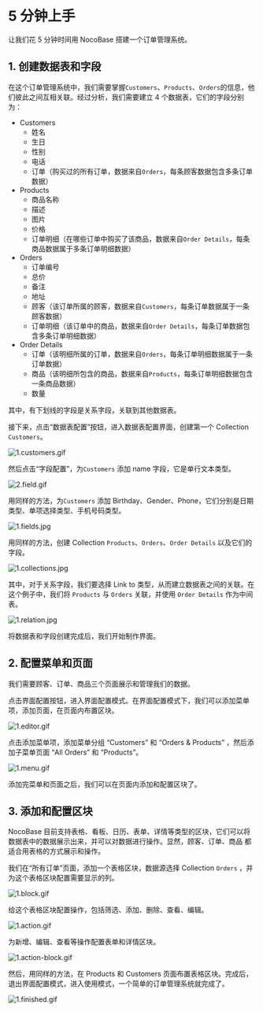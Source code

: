 # 5 分钟上手

让我们花 5 分钟时间用 NocoBase 搭建一个订单管理系统。

## 1. 创建数据表和字段

在这个订单管理系统中，我们需要掌握`Customers`、`Products`、`Orders`的信息，他们彼此之间互相关联。经过分析，我们需要建立 4 个数据表，它们的字段分别为：

- Customers
    - 姓名
    - 生日
    - 性别
    - 电话
    - 订单（购买过的所有订单，数据来自`Orders`，每条顾客数据包含多条订单数据）
- Products
    - 商品名称
    - 描述
    - 图片
    - 价格
    - 订单明细（在哪些订单中购买了该商品，数据来自`Order Details`，每条商品数据属于多条订单明细数据）
- Orders
    - 订单编号
    - 总价
    - 备注
    - 地址
    - 顾客（该订单所属的顾客，数据来自`Customers`，每条订单数据属于一条顾客数据）
    - 订单明细（该订单中的商品，数据来自`Order Details`，每条订单数据包含多条订单明细数据）
- Order Details
    - 订单（该明细所属的订单，数据来自`Orders`，每条订单明细数据属于一条订单数据）
    - 商品（该明细所包含的商品，数据来自`Products`，每条订单明细数据包含一条商品数据）
    - 数量

其中，有下划线的字段是关系字段，关联到其他数据表。

接下来，点击“数据表配置”按钮，进入数据表配置界面，创建第一个 Collection `Customers`。

![1.customers.gif](./5-minutes-to-get-started/1.customers.gif)

然后点击“字段配置”，为`Customers` 添加 name 字段，它是单行文本类型。

![2.field.gif](./5-minutes-to-get-started/2.field.gif)

用同样的方法，为`Customers` 添加 Birthday、Gender、Phone，它们分别是日期类型、单项选择类型、手机号码类型。

![1.fields.jpg](./5-minutes-to-get-started/1.fields.jpg)

用同样的方法，创建 Collection `Products`、`Orders`、`Order Details` 以及它们的字段。

![1.collections.jpg](./5-minutes-to-get-started/1.collections.jpg)

 

其中，对于关系字段，我们要选择 Link to 类型，从而建立数据表之间的关联。在这个例子中，我们将 `Products` 与 `Orders` 关联，并使用 `Order Details` 作为中间表。

![1.relation.jpg](./5-minutes-to-get-started/1.relation.jpg)

将数据表和字段创建完成后，我们开始制作界面。

## 2. 配置菜单和页面

我们需要顾客、订单、商品三个页面展示和管理我们的数据。

点击界面配置按钮，进入界面配置模式。在界面配置模式下，我们可以添加菜单项，添加页面，在页面内布置区块。

![1.editor.gif](./5-minutes-to-get-started/1.editor.gif)

点击添加菜单项，添加菜单分组 “Customers” 和 “Orders & Products” ，然后添加子菜单页面 “All Orders” 和 “Products”。

![1.menu.gif](./5-minutes-to-get-started/1.menu.gif)

添加完菜单和页面之后，我们可以在页面内添加和配置区块了。

## 3. 添加和配置区块

NocoBase 目前支持表格、看板、日历、表单、详情等类型的区块，它们可以将数据表中的数据展示出来，并可以对数据进行操作。显然，顾客、订单、商品 都适合用表格的方式展示和操作。

我们在“所有订单”页面，添加一个表格区块，数据源选择 Collection `Orders` ，并为这个表格区块配置需要显示的列。

![1.block.gif](./5-minutes-to-get-started/1.block.gif)

给这个表格区块配置操作，包括筛选、添加、删除、查看、编辑。

![1.action.gif](./5-minutes-to-get-started/1.action.gif)

为新增、编辑、查看等操作配置表单和详情区块。

![1.action-block.gif](./5-minutes-to-get-started/1.action-block.gif)

然后，用同样的方法，在 Products 和 Customers 页面布置表格区块。完成后，退出界面配置模式，进入使用模式，一个简单的订单管理系统就完成了。

![1.finished.gif](./5-minutes-to-get-started/1.finished.gif)
